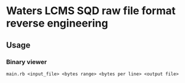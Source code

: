 # Waters LCMS SQD raw file format reverse engineering

## Usage
### Binary viewer
`main.rb <input_file> <bytes range> <bytes per line> <output file>`
